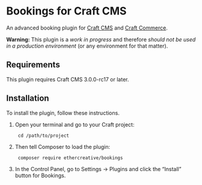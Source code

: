 # Bookings for Craft CMS

An advanced booking plugin for [Craft CMS](https://craftcms.com) and [Craft Commerce](https://craftcommerce.com).

**Warning:** This plugin is a _work in progress_ and therefore _should not be used in a production environment_ (or any environment for that matter).

## Requirements

This plugin requires Craft CMS 3.0.0-rc17 or later.

## Installation

To install the plugin, follow these instructions.

1. Open your terminal and go to your Craft project:

        cd /path/to/project

2. Then tell Composer to load the plugin:

        composer require ethercreative/bookings

3. In the Control Panel, go to Settings → Plugins and click the “Install” button for Bookings.
